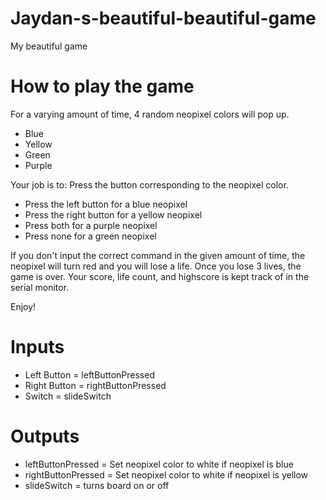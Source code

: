 # Jaydan-s-beautiful-beautiful-game
My beautiful game

# How to play the game
For a varying amount of time, 4 random neopixel colors will pop up.
- Blue
- Yellow
- Green
- Purple

Your job is to:
Press the button corresponding to the neopixel color.
- Press the left button for a blue neopixel
- Press the right button for a yellow neopixel
- Press both for a purple neopixel
- Press none for a green neopixel

If you don't input the correct command in the given amount of time, the neopixel will turn red and you will lose a life.
Once you lose 3 lives, the game is over. 
Your score, life count, and highscore is kept track of in the serial monitor.

Enjoy!

# Inputs 
- Left Button = leftButtonPressed
- Right Button = rightButtonPressed
- Switch = slideSwitch

# Outputs
- leftButtonPressed = Set neopixel color to white if neopixel is blue
- rightButtonPressed = Set neopixel color to white if neopixel is yellow
- slideSwitch = turns board on or off
